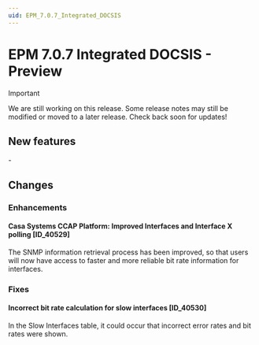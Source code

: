 ```yaml
---
uid: EPM_7.0.7_Integrated_DOCSIS
---
```


# EPM 7.0.7 Integrated DOCSIS - Preview

> [!IMPORTANT]
> We are still working on this release. Some release notes may still be modified or moved to a later release. Check back soon for updates!

## New features

\-

## Changes

### Enhancements

#### Casa Systems CCAP Platform: Improved Interfaces and Interface X polling [ID_40529]

The SNMP information retrieval process has been improved, so that users will now have access to faster and more reliable bit rate information for interfaces.

### Fixes

#### Incorrect bit rate calculation for slow interfaces [ID_40530]

In the Slow Interfaces table, it could occur that incorrect error rates and bit rates were shown.

